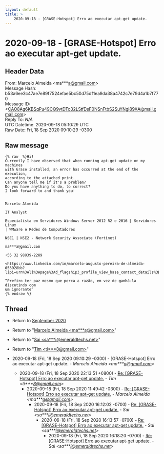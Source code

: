 ```yaml
---
layout: default
title: >
    2020-09-18 - [GRASE-Hotspot] Erro ao executar apt-get update.
---
```


# 2020-09-18 - [GRASE-Hotspot] Erro ao executar apt-get update.

## Header Data

From: Marcelo Almeida \<ma***a@gmail.com\><br>
Message Hash: b53a6ee3c47ae7e89f7524efae5bc50d75df1ea9da38a4742c7e79d4a1b7f770<br>
Message ID: \<CAO8Ag6KBSqPu49CQ9vtDTo32LStfDsF0NSnFtbS2SuYNgi89XA@mail.gmail.com\><br>
Reply To: _N/A_<br>
UTC Datetime: 2020-09-18 05:10:29 UTC<br>
Raw Date: Fri, 18 Sep 2020 09:10:29 -0300<br>

## Raw message

```
{% raw  %}Hi!
Currently I have observed that when running apt-get update on my machines
with Grase installed, an error has occurred at the end of the execution,
according to the attached print.
Can anyone tell me if it's a problem?
Do you have anything to do, to correct?
I look forward to and thank you!


Marcelo Almeida

IT Analyst

Especialista em Servidores Windows Server 2012 R2 e 2016 | Servidores Linux
| WMware e Redes de Computadores

NSE1 | NSE2 - Network Security Associate (Fortinet)

ma***a@gmail.com

+55 32 98839-2289

<https://www.linkedin.com/in/marcelo-augusto-pereira-de-almeida-053928bb?lipi=urn%3Ali%3Apage%3Ad_flagship3_profile_view_base_contact_details%3BzgYudF%2B2T%2F6iVNV5ZZv7sg%3D%3D>

“Prefiro ter paz mesmo que perca a razão, em vez de ganhá-la discutindo com
um ignorante”
{% endraw %}
```

## Thread

+ Return to [September 2020](/archive/2020/09)

+ Return to "[Marcelo Almeida <ma***a<span>@</span>gmail.com>](/authors/ma___a_at_gmail_com)"
+ Return to "[Sai <sa***i<span>@</span>emeraldtechs.net>](/authors/sa___i_at_emeraldtechs_net)"
+ Return to "[Tim <ti***8<span>@</span>gmail.com>](/authors/ti___8_at_gmail_com)"

+ 2020-09-18 (Fri, 18 Sep 2020 09:10:29 -0300) - [GRASE-Hotspot] Erro ao executar apt-get update. - _Marcelo Almeida \<ma***a@gmail.com\>_
  + 2020-09-18 (Fri, 18 Sep 2020 22:13:51 +0800) - [Re: [GRASE-Hotspot] Erro ao executar apt-get update.](/archive/2020/09/5d1956f26cef45b93cf7f8952f804e8052359fc6a6316ec0fbe27b1894e7ae31) - _Tim \<ti***8@gmail.com\>_
    + 2020-09-18 (Fri, 18 Sep 2020 11:49:42 -0300) - [Re: [GRASE-Hotspot] Erro ao executar apt-get update.](/archive/2020/09/d5a07fa683e077433856459c9b8d74d0c87dc4bfd120cd9a12ec83758debe1e8) - _Marcelo Almeida \<ma***a@gmail.com\>_
      + 2020-09-18 (Fri, 18 Sep 2020 16:12:02 -0700) - [Re: [GRASE-Hotspot] Erro ao executar apt-get update.](/archive/2020/09/9d62d2e433e00a543c37dd3af7070fe6e31b0ca63a35d1172c3dfbcdc84a8608) - _Sai \<sa***i@emeraldtechs.net\>_
        + 2020-09-18 (Fri, 18 Sep 2020 16:13:57 -0700) - [Re: [GRASE-Hotspot] Erro ao executar apt-get update.](/archive/2020/09/e83b1fdc31b184b140856b98ea13154408044d6b59bec93ec348832d775653c4) - _Sai \<sa***i@emeraldtechs.net\>_
          + 2020-09-18 (Fri, 18 Sep 2020 16:18:20 -0700) - [Re: [GRASE-Hotspot] Erro ao executar apt-get update.](/archive/2020/09/137d825989e9871af52463196a87202a0d1ae65f63d11b26e582be52cef59171) - _Sai \<sa***i@emeraldtechs.net\>_

